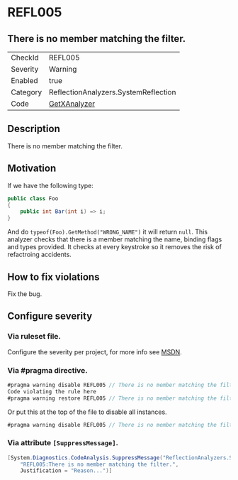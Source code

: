 # REFL005
## There is no member matching the filter.

<!-- start generated table -->
<table>
  <tr>
    <td>CheckId</td>
    <td>REFL005</td>
  </tr>
  <tr>
    <td>Severity</td>
    <td>Warning</td>
  </tr>
  <tr>
    <td>Enabled</td>
    <td>true</td>
  </tr>
  <tr>
    <td>Category</td>
    <td>ReflectionAnalyzers.SystemReflection</td>
  </tr>
  <tr>
    <td>Code</td>
    <td><a href="https://github.com/DotNetAnalyzers/ReflectionAnalyzers/blob/master/ReflectionAnalyzers/NodeAnalzers/GetXAnalyzer.cs">GetXAnalyzer</a></td>
  </tr>
</table>
<!-- end generated table -->

## Description

There is no member matching the filter.

## Motivation

If we have the following type:
```cs
public class Foo
{
    public int Bar(int i) => i;
}
```

And do `typeof(Foo).GetMethod("WRONG_NAME")` it will return `null`.
This analyzer checks that there is a member matching the name, binding flags and types provided.
It checks at every keystroke so it removes the risk of refactroing accidents.

## How to fix violations

Fix the bug.

<!-- start generated config severity -->
## Configure severity

### Via ruleset file.

Configure the severity per project, for more info see [MSDN](https://msdn.microsoft.com/en-us/library/dd264949.aspx).

### Via #pragma directive.
```C#
#pragma warning disable REFL005 // There is no member matching the filter.
Code violating the rule here
#pragma warning restore REFL005 // There is no member matching the filter.
```

Or put this at the top of the file to disable all instances.
```C#
#pragma warning disable REFL005 // There is no member matching the filter.
```

### Via attribute `[SuppressMessage]`.

```C#
[System.Diagnostics.CodeAnalysis.SuppressMessage("ReflectionAnalyzers.SystemReflection", 
    "REFL005:There is no member matching the filter.", 
    Justification = "Reason...")]
```
<!-- end generated config severity -->